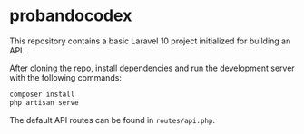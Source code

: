 # probandocodex

This repository contains a basic Laravel 10 project initialized for building an API.

After cloning the repo, install dependencies and run the development server with the following commands:

```bash
composer install
php artisan serve
```

The default API routes can be found in `routes/api.php`.
